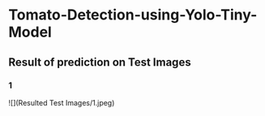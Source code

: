 # Tomato-Detection-using-Yolo-Tiny-Model

## Result of prediction on Test Images

### 1
![](Resulted Test Images/1.jpeg)
